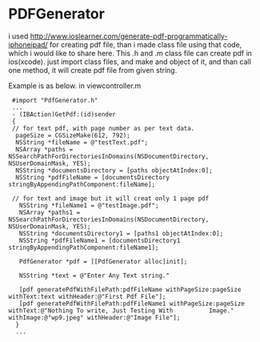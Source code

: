 PDFGenerator
============
i used http://www.ioslearner.com/generate-pdf-programmatically-iphoneipad/ for creating pdf file, than i made class file using that code, which i would like to share here.
This .h and .m class file can create pdf in ios(xcode). just import class files, and make and object of it, and than call one method, it will create pdf file from given string.
 
 Example is as below.
 in viewcontroller.m
 
     #import "PdfGenerator.h"
     ... 
     - (IBAction)GetPdf:(id)sender
     {
     // for text pdf, with page number as per text data.
      pageSize = CGSizeMake(612, 792);
      NSString *fileName = @"testText.pdf";
      NSArray *paths = NSSearchPathForDirectoriesInDomains(NSDocumentDirectory, NSUserDomainMask, YES);
      NSString *documentsDirectory = [paths objectAtIndex:0];
      NSString *pdfFileName = [documentsDirectory stringByAppendingPathComponent:fileName];

     // for text and image but it will creat only 1 page pdf
       NSString *fileName1 = @"testImage.pdf";
       NSArray *paths1 = NSSearchPathForDirectoriesInDomains(NSDocumentDirectory, NSUserDomainMask, YES);
       NSString *documentsDirectory1 = [paths1 objectAtIndex:0];
       NSString *pdfFileName1 = [documentsDirectory1 stringByAppendingPathComponent:fileName1];
    
       PdfGenerator *pdf = [[PdfGenerator alloc]init];
    
       NSString *text = @"Enter Any Text string."
    
       [pdf generatePdfWithFilePath:pdfFileName withPageSize:pageSize withText:text withHeader:@"First Pdf File"];
       [pdf generatePdfWithFilePath:pdfFileName1 withPageSize:pageSize withText:@"Nothing To write, Just Testing With          Image." withImage:@"wp9.jpeg" withHeader:@"Image File"];
      }
      ...
